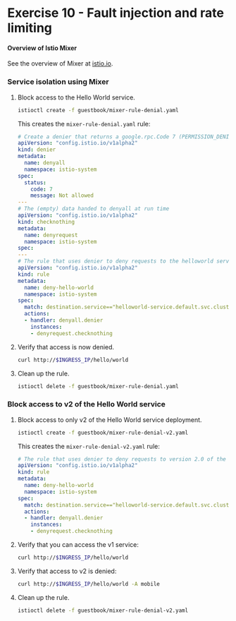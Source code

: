 # Exercise 10 - Fault injection and rate limiting

#### Overview of Istio Mixer

See the overview of Mixer at [istio.io](https://istio.io/docs/concepts/policy-and-control/mixer.html).

### Service isolation using Mixer

1. Block access to the Hello World service.

    ```sh
    istioctl create -f guestbook/mixer-rule-denial.yaml
    ```

    This creates the `mixer-rule-denial.yaml` rule:

    ```yaml
    # Create a denier that returns a google.rpc.Code 7 (PERMISSION_DENIED)
    apiVersion: "config.istio.io/v1alpha2"
    kind: denier
    metadata:
      name: denyall
      namespace: istio-system
    spec:
      status:
        code: 7
        message: Not allowed
    ---
    # The (empty) data handed to denyall at run time
    apiVersion: "config.istio.io/v1alpha2"
    kind: checknothing
    metadata:
      name: denyrequest
      namespace: istio-system
    spec:
    ---
    # The rule that uses denier to deny requests to the helloworld service
    apiVersion: "config.istio.io/v1alpha2"
    kind: rule
    metadata:
      name: deny-hello-world
      namespace: istio-system
    spec:
      match: destination.service=="helloworld-service.default.svc.cluster.local"
      actions:
      - handler: denyall.denier
        instances:
        - denyrequest.checknothing
    ```

2. Verify that access is now denied.
    
    ```sh
    curl http://$INGRESS_IP/hello/world
    ```

3. Clean up the rule.
    
    ```sh
    istioctl delete -f guestbook/mixer-rule-denial.yaml
    ```

### Block access to v2 of the Hello World service
 
1. Block access to only v2 of the Hello World service deployment.

    ```sh
    istioctl create -f guestbook/mixer-rule-denial-v2.yaml
    ```

    This creates the `mixer-rule-denial-v2.yaml` rule:

    ```yaml
    # The rule that uses denier to deny requests to version 2.0 of the helloworld service
    apiVersion: "config.istio.io/v1alpha2"
    kind: rule
    metadata:
      name: deny-hello-world
      namespace: istio-system
    spec:
      match: destination.service=="helloworld-service.default.svc.cluster.local" && destination.labels["version"] == "2.0"
      actions:
      - handler: denyall.denier
        instances:
        - denyrequest.checknothing
    ```

2. Verify that you can access the v1 service:

    ```sh
    curl http://$INGRESS_IP/hello/world
    ```

3. Verify that access to v2 is denied:
   
    ```sh
    curl http://$INGRESS_IP/hello/world -A mobile
    ```

4. Clean up the rule.

    ```sh
    istioctl delete -f guestbook/mixer-rule-denial-v2.yaml
    ```
